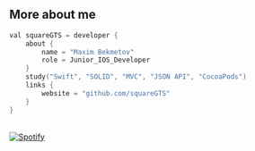 
## More about me
```swift
val squareGTS = developer {
    about {
        name = "Maxim Bekmetov"
        role = Junior_IOS_Developer
    }
    study("Swift", "SOLID", "MVC", "JSON API", "CocoaPods")
    links {
        website = "github.com/squareGTS"
    }
}
```
      
&nbsp; <br>  [![Spotify](https://novatorem.squaregts.vercel.app/api/spotify)](https://open.spotify.com/user/12125645050)
